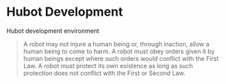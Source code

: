# Hubot Development

Hubot development environment

> A robot may not injure a human being or, through inaction, allow a human being to come to harm. 
> A robot must obey orders given it by human beings except where such orders would conflict with the First Law. 
> A robot must protect its own existence as long as such protection does not conflict with the First or Second Law.
